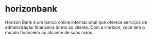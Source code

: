 # horizonbank
Horizon Bank é um banco online internacional que oferece serviços de administração financeira direto ao cliente. Com a Horizon, você tem o mundo financeiro ao alcance de suas mãos.
